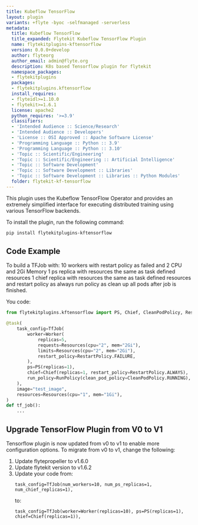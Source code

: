 ```yaml
---
title: Kubeflow TensorFlow
layout: plugin
variants: +flyte -byoc -selfmanaged -serverless
metadata:
  title: Kubeflow TensorFlow
  title_expanded: Flytekit Kubeflow TensorFlow Plugin
  name: flytekitplugins-kftensorflow
  version: 0.0.0+develop
  author: flyteorg
  author_email: admin@flyte.org
  description: K8s based Tensorflow plugin for flytekit
  namespace_packages:
  - flytekitplugins
  packages:
  - flytekitplugins.kftensorflow
  install_requires:
  - flyteidl>=1.10.0
  - flytekit>=1.6.1
  license: apache2
  python_requires: '>=3.9'
  classifiers:
  - 'Intended Audience :: Science/Research'
  - 'Intended Audience :: Developers'
  - 'License :: OSI Approved :: Apache Software License'
  - 'Programming Language :: Python :: 3.9'
  - 'Programming Language :: Python :: 3.10'
  - 'Topic :: Scientific/Engineering'
  - 'Topic :: Scientific/Engineering :: Artificial Intelligence'
  - 'Topic :: Software Development'
  - 'Topic :: Software Development :: Libraries'
  - 'Topic :: Software Development :: Libraries :: Python Modules'
  folder: flytekit-kf-tensorflow
---
```



This plugin uses the Kubeflow TensorFlow Operator and provides an extremely simplified interface for executing distributed training using various TensorFlow backends.

To install the plugin, run the following command:

```bash
pip install flytekitplugins-kftensorflow
```

## Code Example
To build a TFJob with:
10 workers with restart policy as failed and 2 CPU and 2Gi Memory
1 ps replica with resources the same as task defined resources
1 chief replica with resources the same as task defined resources and restart policy as always
run policy as clean up all pods after job is finished.

You code:
```python
from flytekitplugins.kftensorflow import PS, Chief, CleanPodPolicy, RestartPolicy, RunPolicy, TfJob, Worker

@task(
    task_config=TfJob(
        worker=Worker(
            replicas=5,
            requests=Resources(cpu="2", mem="2Gi"),
            limits=Resources(cpu="2", mem="2Gi"),
            restart_policy=RestartPolicy.FAILURE,
        ),
        ps=PS(replicas=1),
        chief=Chief(replicas=1, restart_policy=RestartPolicy.ALWAYS),
        run_policy=RunPolicy(clean_pod_policy=CleanPodPolicy.RUNNING),
    ),
    image="test_image",
    resources=Resources(cpu="1", mem="1Gi"),
)
def tf_job():
    ...
```


## Upgrade TensorFlow Plugin from V0 to V1
Tensorflow plugin is now updated from v0 to v1 to enable more configuration options.
To migrate from v0 to v1, change the following:
1. Update flytepropeller to v1.6.0
2. Update flytekit version to v1.6.2
3. Update your code from:
    ```
    task_config=TfJob(num_workers=10, num_ps_replicas=1, num_chief_replicas=1),
    ```
    to:
    ```
    task_config=TfJob(worker=Worker(replicas=10), ps=PS(replicas=1), chief=Chief(replicas=1)),
    ```

